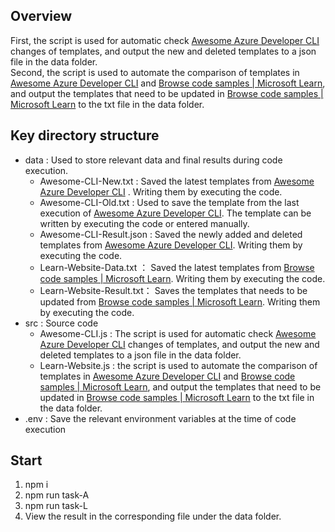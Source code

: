 ## Overview
First, the script is used for automatic check [Awesome Azure Developer CLI](https://azure.github.io/awesome-azd/?tags=msft) changes of templates, and output the new and deleted templates to a json file in the data folder.   
Second, the script is used to automate the comparison of templates in [Awesome Azure Developer CLI](https://azure.github.io/awesome-azd/?tags=msft) and [Browse code samples | Microsoft Learn](https://learn.microsoft.com/en-us/samples/browse/?expanded=azure&languages=azdeveloper), and output the templates that need to be updated in [Browse code samples | Microsoft Learn](https://learn.microsoft.com/en-us/samples/browse/?expanded=azure&languages=azdeveloper) to the txt file in the data folder.

## Key directory structure

- data : Used to store relevant data and final results during code execution.
    - Awesome-CLI-New.txt : Saved the latest templates from [Awesome Azure Developer CLI](https://azure.github.io/awesome-azd/?tags=msft) . Writing them by executing the code.
    - Awesome-CLI-Old.txt : Used to save the template from the last execution of [Awesome Azure Developer CLI](https://azure.github.io/awesome-azd/?tags=msft). The template can be written by executing the code or entered manually.
    - Awesome-CLI-Result.json : Saved the newly added and deleted templates from [Awesome Azure Developer CLI](https://azure.github.io/awesome-azd/?tags=msft). Writing them by executing the code.
    - Learn-Website-Data.txt ： Saved the latest templates from [Browse code samples | Microsoft Learn](https://learn.microsoft.com/en-us/samples/browse/?expanded=azure&languages=azdeveloper). Writing them by executing the code.
    - Learn-Website-Result.txt： Saves the templates that needs to be updated from [Browse code samples | Microsoft Learn](https://learn.microsoft.com/en-us/samples/browse/?expanded=azure&languages=azdeveloper). Writing them by executing the code.
- src : Source code
    - Awesome-CLI.js : The script is used for automatic check [Awesome Azure Developer CLI](https://azure.github.io/awesome-azd/?tags=msft) changes of templates, and output the new and deleted templates to a json file in the data folder. 
    - Learn-Website.js : the script is used to automate the comparison of templates in [Awesome Azure Developer CLI](https://azure.github.io/awesome-azd/?tags=msft) and [Browse code samples | Microsoft Learn](https://learn.microsoft.com/en-us/samples/browse/?expanded=azure&languages=azdeveloper), and output the templates that need to be updated in [Browse code samples | Microsoft Learn](https://learn.microsoft.com/en-us/samples/browse/?expanded=azure&languages=azdeveloper) to the txt file in the data folder.
- .env : Save the relevant environment variables at the time of code execution


## Start
1. npm i
2. npm run task-A
3. npm run task-L
3. View the result in the corresponding file under the data folder.